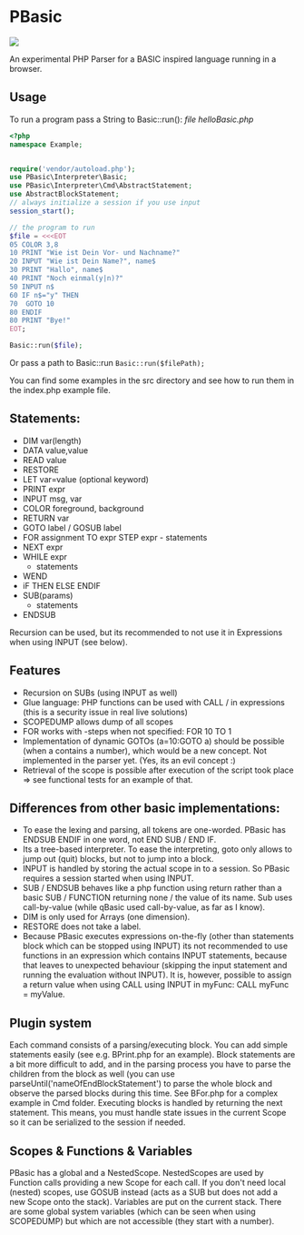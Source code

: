 PBasic
======

<img src="https://travis-ci.org/lhausammann/PBasic.svg?branch=master" />

An experimental PHP Parser for a BASIC inspired language running in a browser.

## Usage
To run a program pass a String to Basic::run():
*file helloBasic.php*
```php
<?php
namespace Example;


require('vendor/autoload.php');
use PBasic\Interpreter\Basic;
use PBasic\Interpreter\Cmd\AbstractStatement;
use AbstractBlockStatement;
// always initialize a session if you use input
session_start();

// the program to run
$file = <<<EOT
05 COLOR 3,8
10 PRINT "Wie ist Dein Vor- und Nachname?"
20 INPUT "Wie ist Dein Name?", name$
30 PRINT "Hallo", name$
40 PRINT "Noch einmal(y|n)?"
50 INPUT n$
60 IF n$="y" THEN
70  GOTO 10
80 ENDIF
80 PRINT "Bye!" 
EOT;

Basic::run($file);
```

Or pass a path to Basic::run
`Basic::run($filePath);` 

You can find some examples in the src directory and see how to run them in the index.php example file.

## Statements:

 - DIM var(length)
 - DATA value,value
 - READ value
 - RESTORE
 - LET var=value (optional keyword)
 - PRINT expr
 - INPUT msg, var
 - COLOR foreground, background
 - RETURN var
 - GOTO label / GOSUB label
 - FOR assignment TO expr STEP expr
       - statements
 - NEXT expr
 - WHILE expr
     - statements
 - WEND
 - iF THEN ELSE ENDIF
 - SUB(params)
     - statements
 - ENDSUB

Recursion can be used, but its recommended to not use it in Expressions when using INPUT (see below).

## Features
 - Recursion on SUBs (using INPUT as well)
 - Glue language: PHP functions can be used with CALL / in expressions (this is a security issue in real live solutions)
 - SCOPEDUMP allows dump of all scopes
 - FOR works with -steps when not specified: FOR 10 TO 1
 - Implementation of dynamic GOTOs (a=10:GOTO a) should be possible (when a contains a number), which would be a new concept. Not implemented in the parser yet. (Yes, its an evil concept :)
 - Retrieval of the scope is possible after execution of the script took place => see functional tests for an example of that.
 
## Differences from other basic implementations:

- To ease the lexing and parsing, all tokens are one-worded. PBasic has ENDSUB ENDIF in one word, not END SUB / END IF.
- Its a tree-based interpreter. To ease the interpreting, goto only allows to jump out (quit) blocks, but not to jump into a block.
- INPUT is handled by storing the actual scope in to a session. So PBasic requires a session started when using INPUT.
- SUB / ENDSUB behaves like a php function using return rather than a basic SUB / FUNCTION returning none / the value of its name. Sub uses call-by-value (while qBasic used call-by-value, as far as I know).
- DIM is only used for Arrays (one dimension).
- RESTORE does not take a label.
- Because PBasic executes expressions on-the-fly (other than statements block which can be stopped using INPUT) its not recommended to use functions in an expression which contains INPUT statements, because that leaves to unexpected behaviour (skipping the input statement and running the evaluation without INPUT). It is, however, possible to assign a return value when using CALL using INPUT in myFunc:
CALL myFunc = myValue. 

## Plugin system
Each command consists of a parsing/executing block. You can add simple statements easily (see e.g. BPrint.php for an example).
Block statements are a bit more difficult to add, and in the parsing process you have to parse the children from the block as well (you can use parseUntil('nameOfEndBlockStatement') to parse the whole block and observe the parsed blocks during this time. See BFor.php for a complex example in Cmd folder.
Executing blocks is handled by returning the next statement. This means, you must handle state issues in the current Scope so it can be serialized to the session if needed.

## Scopes & Functions & Variables
PBasic has a global and a NestedScope. NestedScopes are used by Function calls providing a new Scope for each call. If you don't need local (nested) scopes, use GOSUB instead (acts as a SUB but does not add a new Scope onto the stack).
Variables are put on the current stack. There are some global system variables (which can be seen when using SCOPEDUMP) but which are not accessible (they start with a number).


